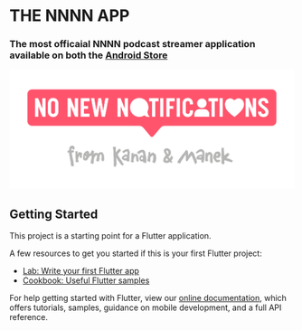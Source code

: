 # THE NNNN APP
### The most officaial NNNN podcast streamer application available on both the [Android Store](https://play.google.com/store/apps/details?id=com.nnn_app)

![The NNNN logo](https://github.com/Glitchyi/NNNApp/blob/main/images/NNNLogo.png)

## Getting Started

This project is a starting point for a Flutter application.

A few resources to get you started if this is your first Flutter project:

- [Lab: Write your first Flutter app](https://flutter.dev/docs/get-started/codelab)
- [Cookbook: Useful Flutter samples](https://flutter.dev/docs/cookbook)

For help getting started with Flutter, view our
[online documentation](https://flutter.dev/docs), which offers tutorials,
samples, guidance on mobile development, and a full API reference.
